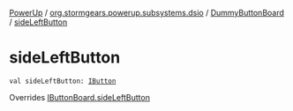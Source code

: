 [PowerUp](../../index.md) / [org.stormgears.powerup.subsystems.dsio](../index.md) / [DummyButtonBoard](index.md) / [sideLeftButton](./side-left-button.md)

# sideLeftButton

`val sideLeftButton: `[`IButton`](../../org.stormgears.utils.dsio/-i-button/index.md)

Overrides [IButtonBoard.sideLeftButton](../-i-button-board/side-left-button.md)

